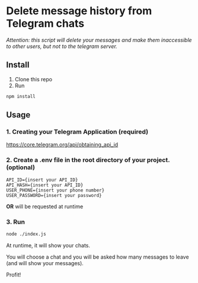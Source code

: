 # Delete message history from Telegram chats

*Attention: this script will delete your messages and make them inaccessible to other users, but not to the telegram server.*

## Install

1. Clone this repo
2. Run 
```bash
npm install
```

## Usage
### 1. Creating your Telegram Application (required)

https://core.telegram.org/api/obtaining_api_id

### 2. Create a .env file in the root directory of your project. (optional)
```dosini
API_ID={insert your API_ID}
API_HASH={insert your API_ID}
USER_PHONE={insert your phone number}
USER_PASSWORD={insert your password}
```
**OR** will be requested at runtime

### 3. Run
```bash
node ./index.js
```

At runtime, it will show your chats.

You will choose a chat and you will be asked how many messages to leave (and will show your messages).

Profit!
